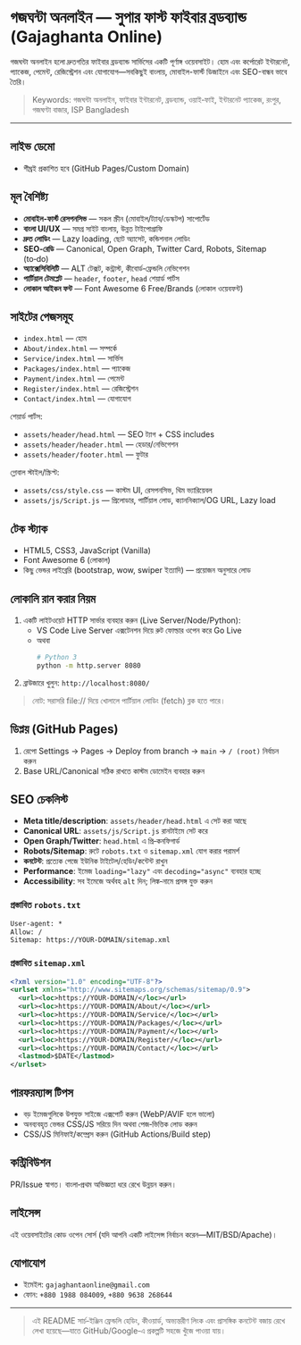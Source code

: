 # গজঘন্টা অনলাইন — সুপার ফাস্ট ফাইবার ব্রডব্যান্ড (Gajaghanta Online)

গজঘন্টা অনলাইন হলো দ্রুতগতির ফাইবার ব্রডব্যান্ড সার্ভিসের একটি পূর্ণাঙ্গ ওয়েবসাইট। হোম এবং কর্পোরেট ইন্টারনেট, প্যাকেজ, পেমেন্ট, রেজিস্ট্রেশন এবং যোগাযোগ—সবকিছুই বাংলায়, মোবাইল-ফার্স্ট ডিজাইনে এবং SEO-বান্ধব ভাবে তৈরি।

> Keywords: গজঘন্টা অনলাইন, ফাইবার ইন্টারনেট, ব্রডব্যান্ড, ওয়াই‑ফাই, ইন্টারনেট প্যাকেজ, রংপুর, গজঘণ্টা বাজার, ISP Bangladesh

---

## লাইভ ডেমো
- শীঘ্রই প্রকাশিত হবে (GitHub Pages/Custom Domain)

## মূল বৈশিষ্ট্য
- **মোবাইল‑ফার্স্ট রেসপনসিভ** — সকল স্ক্রীন (মোবাইল/ট্যাব/ডেস্কটপ) সাপোর্টেড
- **বাংলা UI/UX** — সমগ্র সাইট বাংলায়, উন্নত টাইপোগ্রাফি
- **দ্রুত লোডিং** — Lazy loading, ছোট অ্যাসেট, কন্ডিশনাল লোডিং
- **SEO‑রেডি** — Canonical, Open Graph, Twitter Card, Robots, Sitemap (to‑do)
- **অ্যাক্সেসিবিলিটি** — ALT টেক্সট, কন্ট্রাস্ট, কীবোর্ড‑ফ্রেন্ডলি নেভিগেশন
- **পার্টিয়াল টেমপ্লেট** — `header`, `footer`, `head` শেয়ার্ড পার্টস
- **লোকাল আইকন ফন্ট** — Font Awesome 6 Free/Brands (লোকাল ওয়েবফন্ট)

## সাইটের পেজসমূহ
- `index.html` — হোম
- `About/index.html` — সম্পর্কে
- `Service/index.html` — সার্ভিস
- `Packages/index.html` — প্যাকেজ
- `Payment/index.html` — পেমেন্ট
- `Register/index.html` — রেজিস্ট্রেশন
- `Contact/index.html` — যোগাযোগ

শেয়ার্ড পার্টস:
- `assets/header/head.html` — SEO ট্যাগ + CSS includes
- `assets/header/header.html` — হেডার/নেভিগেশন
- `assets/header/footer.html` — ফুটার

গ্লোবাল স্টাইল/স্ক্রিপ্ট:
- `assets/css/style.css` — কাস্টম UI, রেসপনসিভ, থিম ভ্যারিয়েবল
- `assets/js/Script.js` — প্রিলোডার, পার্টিয়াল লোড, ক্যাননিক্যাল/OG URL, Lazy load

## টেক স্ট্যাক
- HTML5, CSS3, JavaScript (Vanilla)
- Font Awesome 6 (লোকাল)
- কিছু ভেন্ডর লাইব্রেরি (bootstrap, wow, swiper ইত্যাদি) — প্রয়োজন অনুসারে লোড

## লোকালি রান করার নিয়ম
1. একটি লাইটওয়েট HTTP সার্ভার ব্যবহার করুন (Live Server/Node/Python):
   - VS Code Live Server এক্সটেনশন দিয়ে রুট ফোল্ডার ওপেন করে Go Live
   - অথবা
     ```bash
     # Python 3
     python -m http.server 8080
     ```
2. ব্রাউজারে খুলুন: `http://localhost:8080/`

> নোট: সরাসরি file:// দিয়ে খোলালে পার্টিয়াল লোডিং (fetch) ব্লক হতে পারে।

## ডিপ্লয় (GitHub Pages)
1. রেপো Settings → Pages → Deploy from branch → `main` → `/ (root)` নির্বাচন করুন
2. Base URL/Canonical সঠিক রাখতে কাস্টম ডোমেইন ব্যবহার করুন

## SEO চেকলিস্ট
- **Meta title/description**: `assets/header/head.html` এ সেট করা আছে
- **Canonical URL**: `assets/js/Script.js` রানটাইমে সেট করে
- **Open Graph/Twitter**: `head.html` এ প্রি‑কনফিগার্ড
- **Robots/Sitemap**: রুটে `robots.txt` ও `sitemap.xml` যোগ করার পরামর্শ
- **কনটেন্ট**: প্রত্যেক পেজে ইউনিক টাইটেল/হেডিং/কন্টেন্ট রাখুন
- **Performance**: ইমেজ `loading="lazy"` এবং `decoding="async"` ব্যবহার হচ্ছে
- **Accessibility**: সব ইমেজে অর্থবহ `alt` দিন; লিঙ্ক‑নামে প্রসঙ্গ যুক্ত করুন

### প্রস্তাবিত `robots.txt`
```txt
User-agent: *
Allow: /
Sitemap: https://YOUR-DOMAIN/sitemap.xml
```

### প্রস্তাবিত `sitemap.xml`
```xml
<?xml version="1.0" encoding="UTF-8"?>
<urlset xmlns="http://www.sitemaps.org/schemas/sitemap/0.9">
  <url><loc>https://YOUR-DOMAIN/</loc></url>
  <url><loc>https://YOUR-DOMAIN/About/</loc></url>
  <url><loc>https://YOUR-DOMAIN/Service/</loc></url>
  <url><loc>https://YOUR-DOMAIN/Packages/</loc></url>
  <url><loc>https://YOUR-DOMAIN/Payment/</loc></url>
  <url><loc>https://YOUR-DOMAIN/Register/</loc></url>
  <url><loc>https://YOUR-DOMAIN/Contact/</loc></url>
  <lastmod>$DATE</lastmod>
</urlset>
```

## পারফরম্যান্স টিপস
- বড় ইমেজগুলিকে উপযুক্ত সাইজে এক্সপোর্ট করুন (WebP/AVIF হলে ভালো)
- অনব্যবহৃত ভেন্ডর CSS/JS সরিয়ে দিন অথবা পেজ‑ভিত্তিক লোড করুন
- CSS/JS মিনিফাই/কম্প্রেস করুন (GitHub Actions/Build step)

## কন্ট্রিবিউশন
PR/Issue স্বাগত। বাংলা‑প্রথম অভিজ্ঞতা ধরে রেখে উন্নয়ন করুন।

## লাইসেন্স
এই ওয়েবসাইটের কোড ওপেন সোর্স (যদি আপনি একটি লাইসেন্স নির্বাচন করেন—MIT/BSD/Apache)।

## যোগাযোগ
- ইমেইল: `gajaghantaonline@gmail.com`
- ফোন: `+880 1988 084009`, `+880 9638 268644`

---

> এই README সার্চ‑ইঞ্জিন ফ্রেন্ডলি হেডিং, কীওয়ার্ড, অভ্যন্তরীণ লিংক এবং প্রাসঙ্গিক কনটেন্ট বজায় রেখে লেখা হয়েছে—যাতে GitHub/Google‑এ প্রকল্পটি সহজে খুঁজে পাওয়া যায়।
